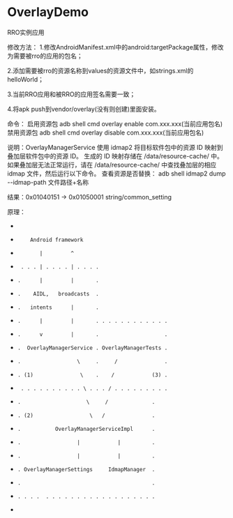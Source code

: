 # OverlayDemo
RRO实例应用

修改方法：
 1.修改AndroidManifest.xml中的android:targetPackage属性，修改为需要被rro的应用的包名；
 
 2.添加需要被rro的资源名称到values的资源文件中，如strings.xml的<string name="common_setting">helloWorld</string>；
 
 3.当前RRO应用和被RRO的应用签名需要一致；
 
 4.将apk push到vendor/overlay(没有则创建)里面安装。
 

命令：
启用资源包
adb shell cmd overlay enable com.xxx.xxx(当前应用包名)
 禁用资源包
adb shell cmd overlay disable com.xxx.xxx(当前应用包名)

说明：OverlayManagerService 使用 idmap2 将目标软件包中的资源 ID 映射到叠加层软件包中的资源 ID。
生成的 ID 映射存储在 /data/resource-cache/ 中。如果叠加层无法正常运行，请在 /data/resource-cache/
中查找叠加层的相应 idmap 文件，然后运行以下命令。
查看资源是否替换：
adb shell idmap2 dump --idmap-path 文件路径+名称

结果：0x01040151 -> 0x01050001 string/common_setting

原理：
* <pre>
 *         Android framework
 *            |         ^
 *      . . . | . . . . | . . . .
 *     .      |         |       .
 *     .    AIDL,   broadcasts  .
 *     .   intents      |       .
 *     .      |         |       . . . . . . . . . . . .
 *     .      v         |       .                     .
 *     .  OverlayManagerService . OverlayManagerTests .
 *     .                  \     .     /               .
 *     . (1)               \    .    /            (3) .
 *      . . . . . . . . . . \ . . . / . . . . . . . . .
 *     .                     \     /              .
 *     . (2)                  \   /               .
 *     .           OverlayManagerServiceImpl      .
 *     .                  |            |          .
 *     .                  |            |          .
 *     . OverlayManagerSettings     IdmapManager  .
 *     .                                          .
 *     . . . .  . . . . . . . . . . . . . . . . . .
 * </pre>
